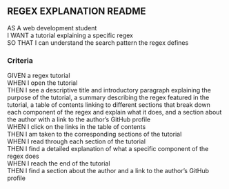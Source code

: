 ## REGEX EXPLANATION README

AS A web development student <br />
I WANT a tutorial explaining a specific regex <br />
SO THAT I can understand the search pattern the regex defines<br />

### Criteria 
GIVEN a regex tutorial<br />
WHEN I open the tutorial<br />
THEN I see a descriptive title and introductory paragraph explaining the purpose of the tutorial, a summary describing the regex featured in the tutorial, a table of contents linking to different sections that break down each component of the regex and explain what it does, and a section about the author with a link to the author’s GitHub profile<br />
WHEN I click on the links in the table of contents<br />
THEN I am taken to the corresponding sections of the tutorial<br />
WHEN I read through each section of the tutorial<br />
THEN I find a detailed explanation of what a specific component of the regex does<br />
WHEN I reach the end of the tutorial<br />
THEN I find a section about the author and a link to the author’s GitHub profile
